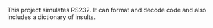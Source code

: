 This project simulates RS232. It can format and decode code and also includes a dictionary of insults.
